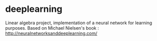 # deeplearning

Linear algebra project, implementation of a neural network for learning purposes.
Based on Michael Nielsen's book : http://neuralnetworksanddeeplearning.com/
